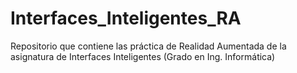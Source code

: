 Interfaces_Inteligentes_RA
==========================

Repositorio que contiene las práctica de Realidad Aumentada de la asignatura de Interfaces Inteligentes (Grado en Ing. Informática)

